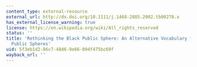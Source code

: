 ```yaml
---
content_type: external-resource
external_url: http://dx.doi.org/10.1111/j.1468-2885.2002.tb00278.x
has_external_license_warning: true
license: https://en.wikipedia.org/wiki/All_rights_reserved
status: ''
title: 'Rethinking the Black Public Sphere: An Alternative Vocabulary for Multiple
  Public Spheres'
uid: 5f3eb1d2-86c7-48d6-9e66-094f475bc69f
wayback_url: ''
---
```

